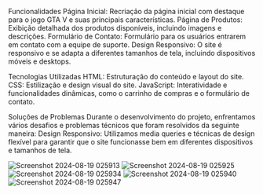 Funcionalidades
Página Inicial: Recriação da página inicial com destaque para o jogo GTA V e suas principais características.
Página de Produtos: Exibição detalhada dos produtos disponíveis, incluindo imagens e descrições.
Formulário de Contato: Formulário para os usuários entrarem em contato com a equipe de suporte.
Design Responsivo: O site é responsivo e se adapta a diferentes tamanhos de tela, incluindo dispositivos móveis e desktops.

Tecnologias Utilizadas
HTML: Estruturação do conteúdo e layout do site.
CSS: Estilização e design visual do site.
JavaScript: Interatividade e funcionalidades dinâmicas, como o carrinho de compras e o formulário de contato.

Soluções de Problemas
Durante o desenvolvimento do projeto, enfrentamos vários desafios e problemas técnicos que foram resolvidos da seguinte maneira:
Design Responsivo: 
Utilizamos media queries e técnicas de design flexível para garantir que o site funcionasse bem em diferentes dispositivos e tamanhos de tela.

![Screenshot 2024-08-19 025913](https://github.com/user-attachments/assets/50137bb2-7c96-4fbe-bb3c-d94e951490e0)
![Screenshot 2024-08-19 025925](https://github.com/user-attachments/assets/ae94e309-2dfb-40bf-a42c-a022fa71ecf4)
![Screenshot 2024-08-19 025934](https://github.com/user-attachments/assets/d02aa0fe-fd53-4dce-bdc1-3291708cc655)
![Screenshot 2024-08-19 025940](https://github.com/user-attachments/assets/e8db44c0-1db2-4292-971d-976f5eb5f4d1)
![Screenshot 2024-08-19 025947](https://github.com/user-attachments/assets/54d8662b-88dd-429a-bc69-c08a204b90a6)
